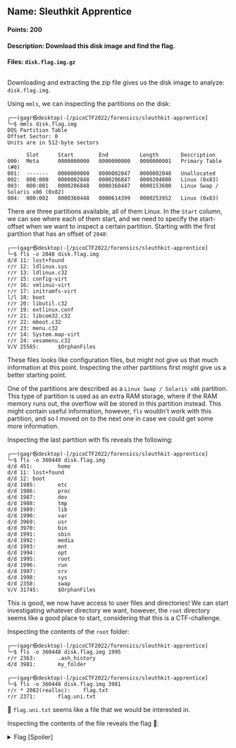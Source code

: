 ## Name: Sleuthkit Apprentice
#### Points: 200
#### Description: Download this disk image and find the flag.
#### Files: `disk.flag.img.gz`

## 

Downloading and extracting the zip file gives us the disk image to analyze: `disk.flag.img`.

Using `mmls`, we can inspecting the partitions on the disk:

```console
┌──(gagr㉿desktop)-[/picoCTF2022/forensics/sleuthkit-apprentice]
└─$ mmls disk.flag.img
DOS Partition Table
Offset Sector: 0
Units are in 512-byte sectors

      Slot      Start        End          Length       Description
000:  Meta      0000000000   0000000000   0000000001   Primary Table (#0)
001:  -------   0000000000   0000002047   0000002048   Unallocated
002:  000:000   0000002048   0000206847   0000204800   Linux (0x83)
003:  000:001   0000206848   0000360447   0000153600   Linux Swap / Solaris x86 (0x82)
004:  000:002   0000360448   0000614399   0000253952   Linux (0x83)
```
There are three partitions available, all of them Linux. In the `Start` column, we can see where each of them start, and we need to specify the start-offset
when we want to inspect a certain partition. Starting with the first partition that has an offset of `2048`:

```console
┌──(gagr㉿desktop)-[/picoCTF2022/forensics/sleuthkit-apprentice]
└─$ fls -o 2048 disk.flag.img
d/d 11: lost+found
r/r 12: ldlinux.sys
r/r 13: ldlinux.c32
r/r 15: config-virt
r/r 16: vmlinuz-virt
r/r 17: initramfs-virt
l/l 18: boot
r/r 20: libutil.c32
r/r 19: extlinux.conf
r/r 21: libcom32.c32
r/r 22: mboot.c32
r/r 23: menu.c32
r/r 14: System.map-virt
r/r 24: vesamenu.c32
V/V 25585:      $OrphanFiles
```

These files looks like configuration files, but might not give us that much information at this point. Inspecting the other partitions first might give us a
better starting point. 

One of the partitions are described as a `Linux Swap / Solaris x86` partition. This type of partition is used as an extra RAM storage, where if the RAM memory
runs out, the overflow will be stored in this partition instead. This might contain useful information, however, `fls` wouldn't work with this partition,
and so I moved on to the next one in case we could get some more information.

Inspecting the last partition with fls reveals the following:

```console
┌──(gagr㉿desktop)-[/picoCTF2022/forensics/sleuthkit-apprentice]
└─$ fls -o 360448 disk.flag.img                                                                                     
d/d 451:        home
d/d 11: lost+found
d/d 12: boot
d/d 1985:       etc
d/d 1986:       proc
d/d 1987:       dev
d/d 1988:       tmp
d/d 1989:       lib
d/d 1990:       var
d/d 3969:       usr
d/d 3970:       bin
d/d 1991:       sbin
d/d 1992:       media
d/d 1993:       mnt
d/d 1994:       opt
d/d 1995:       root
d/d 1996:       run
d/d 1997:       srv
d/d 1998:       sys
d/d 2358:       swap
V/V 31745:      $OrphanFiles
```
This is good, we now have access to user files and directories!
We can start investigating whatever directory we want, however, the `root` directory seems like a good place to start, considering that this is a CTF-challenge.

Inspecting the contents of the `root` folder: 

```console
┌──(gagr㉿desktop)-[/picoCTF2022/forensics/sleuthkit-apprentice]
└─$ fls -o 360448 disk.flag.img 1995
r/r 2363:       .ash_history
d/d 3981:       my_folder

┌──(gagr㉿desktop)-[/picoCTF2022/forensics/sleuthkit-apprentice]
└─$ fls -o 360448 disk.flag.img 3981
r/r * 2082(realloc):    flag.txt
r/r 2371:       flag.uni.txt
````

🤔 `flag.uni.txt` seems like a file that we would be interested in.

Inspecting the contents of the file reveals the flag 🚩:

<details>
  <summary>Flag [Spoiler]</summary>

  ```

    ┌──(gagr㉿desktop)-[/picoCTF2022/forensics/sleuthkit-apprentice]
    └─$ icat -o 360448 disk.flag.img 2371
    picoCTF{by73_5urf3r_42028120}

  ```

</details>
